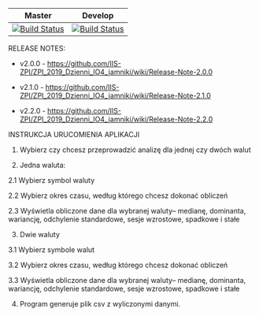 Master | Develop
------------ | -------------
[![Build Status](https://travis-ci.org/IIS-ZPI/ZPI_2019_Dzienni_IO4_jamniki.svg?branch=master)](https://travis-ci.org/IIS-ZPI/ZPI_2019_Dzienni_IO4_jamniki) | [![Build Status](https://travis-ci.org/IIS-ZPI/ZPI_2019_Dzienni_IO4_jamniki.svg?branch=develop)](https://travis-ci.org/IIS-ZPI/ZPI_2019_Dzienni_IO5_jamniki)


RELEASE NOTES:

- v2.0.0  - https://github.com/IIS-ZPI/ZPI_2019_Dzienni_IO4_jamniki/wiki/Release-Note-2.0.0

- v2.1.0 - https://github.com/IIS-ZPI/ZPI_2019_Dzienni_IO4_jamniki/wiki/Release-Note-2.1.0

- v2.2.0 - https://github.com/IIS-ZPI/ZPI_2019_Dzienni_IO4_jamniki/wiki/Release-Note-2.2.0


INSTRUKCJA URUCOMIENIA APLIKACJI

1.	Wybierz czy chcesz przeprowadzić analizę dla jednej czy dwóch walut

2.	Jedna waluta:

  2.1	Wybierz symbol waluty
  
  2.2	Wybierz okres czasu, według którego chcesz dokonać obliczeń
  
  2.3	Wyświetla obliczone dane dla wybranej waluty– medianę, dominanta, wariancję, odchylenie standardowe, sesje wzrostowe, spadkowe i      stałe
  
3.	Dwie waluty

  3.1	Wybierz symbole walut
  
  3.2	Wybierz okres czasu, według którego chcesz dokonać obliczeń
  
  3.3	Wyświetla obliczone dane dla wybranej waluty– medianę, dominanta, wariancję, odchylenie standardowe, sesje wzrostowe, spadkowe i stałe 
  
4.	Program generuje plik csv z wyliczonymi danymi.
